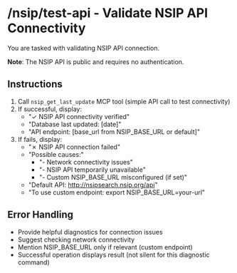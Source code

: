 # /nsip/test-api - Validate NSIP API Connectivity

You are tasked with validating NSIP API connection.

**Note**: The NSIP API is public and requires no authentication.

## Instructions

1. Call `nsip_get_last_update` MCP tool (simple API call to test connectivity)
2. If successful, display:
   - "✓ NSIP API connectivity verified"
   - "Database last updated: [date]"
   - "API endpoint: [base_url from NSIP_BASE_URL or default]"
3. If fails, display:
   - "✗ NSIP API connection failed"
   - "Possible causes:"
     - "- Network connectivity issues"
     - "- NSIP API temporarily unavailable"
     - "- Custom NSIP_BASE_URL misconfigured (if set)"
   - "Default API: http://nsipsearch.nsip.org/api"
   - "To use custom endpoint: export NSIP_BASE_URL=your-url"

## Error Handling

- Provide helpful diagnostics for connection issues
- Suggest checking network connectivity
- Mention NSIP_BASE_URL only if relevant (custom endpoint)
- Successful operation displays result (not silent for this diagnostic command)
